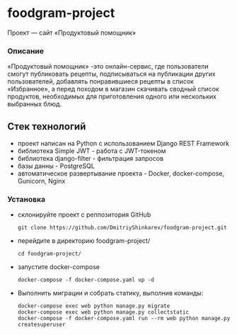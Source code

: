 # foodgram-project


Проект — сайт «Продуктовый помощник»

### Описание
«Продуктовый помощник» -это онлайн-сервис, где пользователи смогут публиковать рецепты, подписываться на публикации других пользователей, добавлять понравившиеся рецепты в список «Избранное», а перед походом в магазин скачивать сводный список продуктов, необходимых для приготовления одного или нескольких выбранных блюд.


## Стек технологий
- проект написан на Python с использованием Django REST Framework
- библиотека Simple JWT - работа с JWT-токеном
- библиотека django-filter - фильтрация запросов
- базы данны - PostgreSQL
- автоматическое развертывание проекта - Docker, docker-compose, Gunicorn, Nginx

### Установка
- склонируйте проект с реппозитория GitHub
    ```
    git clone https://github.com/DmitriyShinkarev/foodgram-project.git
    ```
- перейдите в директорию foodgram-project/
    ```
    cd foodgram-project/
    ```
- запустите docker-compose
    ```
    docker-compose -f docker-compose.yaml up -d
    ```
- Выполнить миграции и собрать статику, выполнив команды:
    ```
    docker-compose exec web python manage.py migrate
    docker-compose exec web python manage.py collectstatic
    docker-compose -f docker-compose.yaml run --rm web python manage.py createsuperuser
    ```
